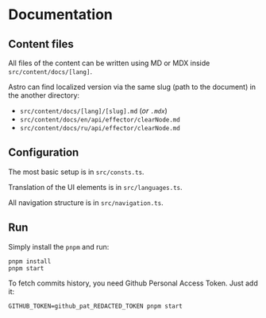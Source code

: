 # Documentation

## Content files

All files of the content can be written using MD or MDX inside `src/content/docs/[lang]`.

Astro can find localized version via the same slug (path to the document) in the another directory:

- `src/content/docs/[lang]/[slug].md` (_or `.mdx`_)
- `src/content/docs/en/api/effector/clearNode.md`
- `src/content/docs/ru/api/effector/clearNode.md`

## Configuration

The most basic setup is in `src/consts.ts`.

Translation of the UI elements is in `src/languages.ts`.

All navigation structure is in `src/navigation.ts`.

## Run

Simply install the `pnpm` and run:

```shell
pnpm install
pnpm start
```

To fetch commits history, you need Github Personal Access Token. Just add it:

```shell
GITHUB_TOKEN=github_pat_REDACTED_TOKEN pnpm start
```
